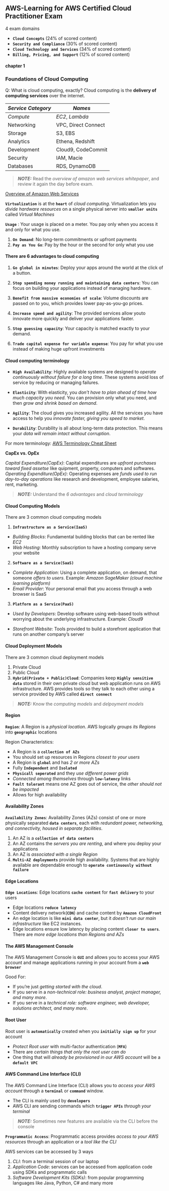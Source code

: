 ## AWS-Learning for AWS Certified Cloud Practitioner Exam

4 exam domains

- **`Cloud Concepts`** (24% of scored content)
- **`Security and Compliance`** (30% of scored content)
- **`Cloud Technology and Services`** (34% of scored content)
- **`Billing, Pricing, and Support`** (12% of scored content)

#### chapter 1
### Foundations of Cloud Computing

Q: What is cloud computing, exactly?
Cloud computing is the **delivery of computing services** over the internet.

_Service Category_ | _Names_
------------- | -------------
_Compute_  | _EC2_, _Lambda_
Networking | VPC, Direct Connect
Storage  | S3, EBS
Analytics | Ethena, Redshift
Development | Cloud9, CodeCommit
Security | IAM, Macie
Databases | RDS, DynamoDB

 
> **_NOTE:_** Read the _overview of amazon web services whitepaper_, and review it again the day before exam.

[Overview of Amazon Web Services](https://docs.aws.amazon.com/pdfs/whitepapers/latest/aws-overview/aws-overview.pdf)





**`Virtualization`** is at the **`heart`** of _cloud computing_. Virtualization lets you _divide hardware resources_ on a single physical server into **`smaller units`** called _Virtual Machines_



**`Usage`** : Your usage is placed on a meter. You pay only when you access it and only for what you use.

1. **`On Demand`**: No long-term commitments or upfront payments
2. **`Pay as You Go`**: Pay by the hour or the second for only what you use



#### There are 6 advantages to cloud computing

1. **`Go global in minutes`**: Deploy your apps around the world at the click of a button.

2. **`Stop spending money running and maintaining data centers`**: You can focus on building your applications instead of managing hardware.

3. **`Benefit from massive economies of scale`**: Volume discounts are passed on to you, which provides lower pay-as-you-go prices.

4. **`Increase speed and agility`**: The provided services allow youto innovate more quickly and deliver your applications faster.

5. **`Stop guessing capacity`**: Your capacity is matched exactly to your demand.

6. **`Trade capital expense for variable expense`**: You pay for what you use instead of making huge upfront investments


#### Cloud computing terminology

- **`High Availability`**:  Highly available systems are designed to _operate continuously without failure for a long time_. These systems avoid loss of service by reducing or managing failures.

- **`Elasticity`**: With elasticity, you _don't have to plan ahead of time how much capacity you need_. You can provision only what you need, and then _grow and shrink based on demand_.

- **`Agility`**: The cloud gives you increased agility. All the services you have access to help you _innovate faster, giving you speed to market_.

- **`Durability`**: Durability is all about long-term data protection. This means your _data will remain intact without corruption_.



For more terminology: [AWS Terminology Cheat Sheet](https://www.pluralsight.com/resources/blog/cloud/your-aws-terminology-cheat-sheet)


**CapEx vs. OpEx**


_Capital Expenditure(CapEx)_: Capital expenditures are _upfront purchases toward fixed assetse_ like quipment, property, computers and softwares.
_Operating Expenditure(OpEx)_: Operating expenses are _funds used to run day-to-day operations_ like research and development, employee salaries, rent, marketing.


> **_NOTE:_**  Understand the _6 advantages_ and _cloud terminology_


#### Cloud Computing Models

There are 3 common cloud computing models

1. **`Infrastructure as a Service(IaaS)`**

- _Building Blocks_: Fundamental building blocks that can be rented like _EC2_
- _Web Hosting_: Monthly subscription to have a hosting company serve your website

2. **`Software as a Service(SaaS)`**

- _Complete Application_: Using a complete application, on demand, that  someone _offers to users_. Example: _Amazon SageMaker (cloud machine learning platform)_
- _Email Provider_: Your personal email that you access through a web browser is SaaS

3. **`Platform as a Service(PaaS)`**

- _Used by Developers_: Develop software using web-based tools without worrying about the underlying infrastructure. Example:  _Cloud9_

- _Storefront Website_: Tools provided to build a storefront application that runs on another company’s server


#### Cloud Deployment Models

There are 3 common cloud deployment models

1. Private Cloud
2. Public Cloud
3. **`Hybrid(Private + Public)Cloud`**: Companies keep **`Highly sensitive data`** stored in their own private cloud but web application runs on AWS infrastructure. AWS provides tools so they talk to each other using a service provided by AWS called **`direct connect`** 


> **_NOTE:_** Know the _computing models_ and _delpoyment models_

#### Region

**`Region`**: A Region is a  _physical location_. AWS logically _groups its Regions_ into **`geographic`** locations


Region Characteristics:


- A Region is a **`collection of AZs`**
- You should set up resources in Regions _closest to your users_
- A Region is **`global`** and has _2 or more AZs_
- Fully **`Independent`** and **`Isolated`**
- **`Physicall seperated`** and they _use different power grids_
- _Connected among themselves_ through **`low-latency`** links
- **`Fault tolerant`** means one AZ goes out of service, the _other should not be impacted_
- Allows for high availability


#### Availability Zones

**`Availability Zones`**: Availability Zones (AZs) consist of one or more physically separated **`data centers`**, each with _redundant power, networking, and connectivity, housed in separate facilities_.

1. An AZ is a **`collection of data centers`**
2. An AZ contains the _servers you are renting_, and where you deploy your applications
3. An AZ is _associated with a single Region_
4. **`Multi-AZ deployments`** provide high availability. Systems that are highly available are dependable enough to **`operate continuously without failure`**


#### Edge Locations

**`Edge Locations`**: Edge locations **`cache content`** for **`fast delivery`** to your users

- Edge locations **`reduce latency`**
- Content delivery network(**`CDN`**) and cache content by **`Amazon CloudFront`**
- An edge location is like **`mini data center`**, but it _doesn't run our main infrastructure_ like EC2 instances.
- Edge locations ensure low latency by placing content **`closer to users`**. There are _more edge locations than Regions and AZs_





#### The AWS Management Console


The AWS Management Console is **`GUI`** and allows you to access your AWS account and manage applications running in your account from a **`web browser`**

Good For: 
- If you’re just _getting started with the cloud_.
- If you serve in a _non-technical role: business analyst, project manager, and many more_. 
- If you serve in a _technical role: software engineer, web developer, solutions architect, and many more_.


#### Root User

Root user is **`automatically`** created when you **`initially sign up`** for your account
- _Protect Root user_ with multi-factor authentication (**`MFA`**)
- There are _certain things that only the root user can do_
- One thing that will _already be provisioned in our AWS account_ will be a **`default VPC`**

#### AWS Command Line Interface (CLI)


The AWS Command Line Interface (CLI) allows you to _access your AWS account_ through a **`terminal`** or **`command`** window.

- The CLI is mainly used by **`developers`**
- AWS CLI are sending commands which **`trigger APIs`** _through your terminal_

> **_NOTE:_** Sometimes new features are available via the CLI before the console

**`Programmatic Access`**: Programmatic access provides _access to your AWS resources_ through an application or a _tool like the CLI_

AWS services can be accessed by 3 ways

1. _CLI_: from a terminal session of our laptop
2. _Application Code_: services can be accessed from application code using SDKs and programmatic calls
3. _Software Development Kits (SDKs)_: from popular programming languages like Java, Python, C# and many more 

